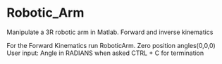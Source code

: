 # Robotic_Arm
Manipulate a 3R robotic arm in Matlab. Forward and inverse kinematics

For the Forward Kinematics run RoboticArm. 
  Zero position angles(0,0,0) 
  User input: Angle in RADIANS when asked 
  CTRL + C for termination
